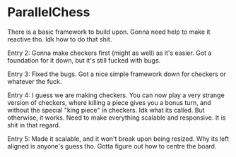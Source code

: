 # ParallelChess

There is a basic framework to build upon. Gonna need help to make it reactive tho. Idk how to do that shit.

Entry 2: Gonna make checkers first (might as well) as it's easier. Got a foundation for it down, but it's still fucked with bugs. 

Entry 3: Fixed the bugs. Got a nice simple framework down for checkers or whatever the fuck.

Entry 4: I guess we are making checkers. You can now play a very strange version of checkers, where killing a piece gives you a bonus turn, and without the special "king piece" in checkers. Idk what its called. But otherwise, it works. Need to make everything scalable and responsive. It is shit in that regard.

Entry 5: Made it scalable, and it won't break upon being resized. Why its left aligned is anyone's guess tho. Gotta figure out how to centre the board. 
